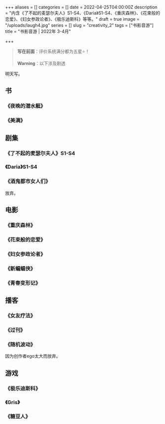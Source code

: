 +++
aliases = []
categories = []
date = 2022-04-25T04:00:00Z
description = "内含《了不起的麦瑟尔夫人》S1-S4、《Daria》S1-S4、《重庆森林》、《花束般的恋爱》、《妇女参政论者》、《极乐迪斯科》等等。"
draft = true
image = "/uploads/laugh4.jpg"
series = []
slug = "creativity_2"
tags = ["书影音游"]
title = "书影音游 | 2022年 3-4月"

+++
> **写在前面**：评价系统满分都为五星⭐！
>
> **Warning**：以下涉及剧透

明天写。

## 书

### 《夜晚的潜水艇》

### 《美满》

## 剧集

### 《了不起的麦瑟尔夫人》S1-S4

### 《Daria》S1-S4

### 《酒鬼都市女人们》

放弃。

## 电影

### 《重庆森林》

### 《花束般的恋爱》

### 《妇女参政论者》

### 《新蝙蝠侠》

### 《青春变形记》

## 播客

### 《女友疗法》

### 《过刊》

### 《随机波动》

因为创作者ego太大而放弃。

## 游戏

### 《极乐迪斯科》

### 《Gris》

### 《糖豆人》